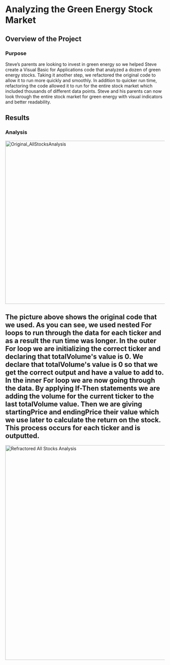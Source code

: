 # Analyzing the Green Energy Stock Market

## Overview of the Project

### Purpose
Steve’s parents are looking to invest in green energy so we helped Steve create a Visual Basic for Applications code that analyzed a dozen of green energy stocks. Taking it another step, we refactored the original code to allow it to run more quickly and smoothly. In addition to quicker run time, refactoring the code allowed it to run for the entire stock market which included thousands of different data points. Steve and his parents can now look through the entire stock market for green energy with visual indicators and better readability. 

## Results

### Analysis

<img width="515" alt="Original_AllStocksAnalysis" src="https://user-images.githubusercontent.com/103657822/167312150-5a23cfeb-fde4-4856-994e-9750de617159.png">

The picture above shows the original code that we used. As you can see, we used nested For loops to run through the data for each ticker and as a result the run time was longer. In the outer For loop we are initializing the correct ticker and declaring that totalVolume's value is 0. We declare that totalVolume's value is 0 so that we get the correct output and have a value to add to. In the inner For loop we are now going through the data. By applying If-Then statements we are adding the volume for the current ticker to the last totalVolume value. Then we are giving startingPrice and endingPrice their value which we use later to calculate the return on the stock. This process occurs for each ticker and is outputted. 
---
<img width="678" alt="Refractored All Stocks Analysis" src="https://user-images.githubusercontent.com/103657822/167313226-3354d25f-59ab-4f09-80ea-68606f1d6ad7.png">
